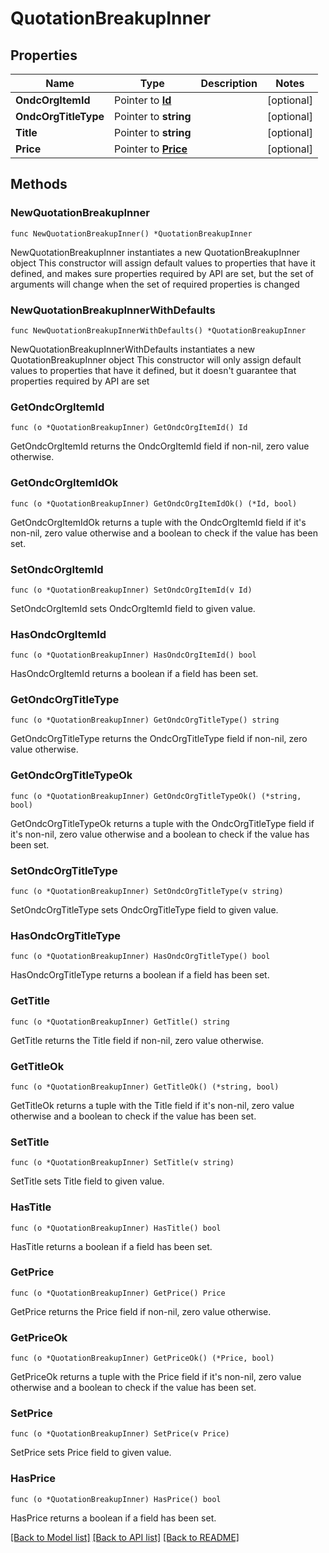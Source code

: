 # QuotationBreakupInner

## Properties

Name | Type | Description | Notes
------------ | ------------- | ------------- | -------------
**OndcOrgItemId** | Pointer to [**Id**](Id.md) |  | [optional] 
**OndcOrgTitleType** | Pointer to **string** |  | [optional] 
**Title** | Pointer to **string** |  | [optional] 
**Price** | Pointer to [**Price**](Price.md) |  | [optional] 

## Methods

### NewQuotationBreakupInner

`func NewQuotationBreakupInner() *QuotationBreakupInner`

NewQuotationBreakupInner instantiates a new QuotationBreakupInner object
This constructor will assign default values to properties that have it defined,
and makes sure properties required by API are set, but the set of arguments
will change when the set of required properties is changed

### NewQuotationBreakupInnerWithDefaults

`func NewQuotationBreakupInnerWithDefaults() *QuotationBreakupInner`

NewQuotationBreakupInnerWithDefaults instantiates a new QuotationBreakupInner object
This constructor will only assign default values to properties that have it defined,
but it doesn't guarantee that properties required by API are set

### GetOndcOrgItemId

`func (o *QuotationBreakupInner) GetOndcOrgItemId() Id`

GetOndcOrgItemId returns the OndcOrgItemId field if non-nil, zero value otherwise.

### GetOndcOrgItemIdOk

`func (o *QuotationBreakupInner) GetOndcOrgItemIdOk() (*Id, bool)`

GetOndcOrgItemIdOk returns a tuple with the OndcOrgItemId field if it's non-nil, zero value otherwise
and a boolean to check if the value has been set.

### SetOndcOrgItemId

`func (o *QuotationBreakupInner) SetOndcOrgItemId(v Id)`

SetOndcOrgItemId sets OndcOrgItemId field to given value.

### HasOndcOrgItemId

`func (o *QuotationBreakupInner) HasOndcOrgItemId() bool`

HasOndcOrgItemId returns a boolean if a field has been set.

### GetOndcOrgTitleType

`func (o *QuotationBreakupInner) GetOndcOrgTitleType() string`

GetOndcOrgTitleType returns the OndcOrgTitleType field if non-nil, zero value otherwise.

### GetOndcOrgTitleTypeOk

`func (o *QuotationBreakupInner) GetOndcOrgTitleTypeOk() (*string, bool)`

GetOndcOrgTitleTypeOk returns a tuple with the OndcOrgTitleType field if it's non-nil, zero value otherwise
and a boolean to check if the value has been set.

### SetOndcOrgTitleType

`func (o *QuotationBreakupInner) SetOndcOrgTitleType(v string)`

SetOndcOrgTitleType sets OndcOrgTitleType field to given value.

### HasOndcOrgTitleType

`func (o *QuotationBreakupInner) HasOndcOrgTitleType() bool`

HasOndcOrgTitleType returns a boolean if a field has been set.

### GetTitle

`func (o *QuotationBreakupInner) GetTitle() string`

GetTitle returns the Title field if non-nil, zero value otherwise.

### GetTitleOk

`func (o *QuotationBreakupInner) GetTitleOk() (*string, bool)`

GetTitleOk returns a tuple with the Title field if it's non-nil, zero value otherwise
and a boolean to check if the value has been set.

### SetTitle

`func (o *QuotationBreakupInner) SetTitle(v string)`

SetTitle sets Title field to given value.

### HasTitle

`func (o *QuotationBreakupInner) HasTitle() bool`

HasTitle returns a boolean if a field has been set.

### GetPrice

`func (o *QuotationBreakupInner) GetPrice() Price`

GetPrice returns the Price field if non-nil, zero value otherwise.

### GetPriceOk

`func (o *QuotationBreakupInner) GetPriceOk() (*Price, bool)`

GetPriceOk returns a tuple with the Price field if it's non-nil, zero value otherwise
and a boolean to check if the value has been set.

### SetPrice

`func (o *QuotationBreakupInner) SetPrice(v Price)`

SetPrice sets Price field to given value.

### HasPrice

`func (o *QuotationBreakupInner) HasPrice() bool`

HasPrice returns a boolean if a field has been set.


[[Back to Model list]](../README.md#documentation-for-models) [[Back to API list]](../README.md#documentation-for-api-endpoints) [[Back to README]](../README.md)


